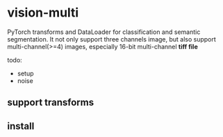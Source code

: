 # vision-multi

PyTorch transforms and DataLoader for classification and semantic segmentation. It not only support three channels image, but also support multi-channel(>=4) images, especially 16-bit multi-channel **tiff file**

todo:
- setup
- noise


## support transforms



## install


